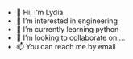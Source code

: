 - 👋 Hi, I’m Lydia
- 👀 I’m interested in engineering
- 🌱 I’m currently learning python
- 💞️ I’m looking to collaborate on ...
- 📫 You can reach me by email

<!---
lydiagb24/lydiagb24 is a ✨ special ✨ repository because its `README.md` (this file) appears on your GitHub profile.
You can click the Preview link to take a look at your changes.
--->
